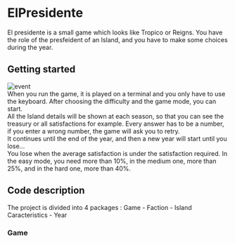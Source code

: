 # ElPresidente

El presidente is a small game which looks like Tropico or Reigns. You have the role of the presfeident of an Island, and you have to make some choices during the year.

## Getting started 

![event](https://user-images.githubusercontent.com/63605419/110221207-2b02d980-7ecb-11eb-9d85-22bc1f0f84db.jpg)    
When you run the game, it is played on a terminal and you only have to use the keyboard. After choosing the difficulty and the game mode, you can start.  
All the Island details will be shown at each season, so that you can see the treasury or all satisfactions for example. Every answer has to be a number, if you enter a wrong number, the game will ask you to retry.  
It continues until the end of the year, and then a new year will start until you lose...  
You lose when the average satisfaction is under the satisfaction required. In the easy mode, you need more than 10%, in the medium one, more than 25%, and in the hard one, more than 40%. 

## Code description 
The project is divided into 4 packages : Game - Faction - Island Caracteristics - Year  

### Game 
